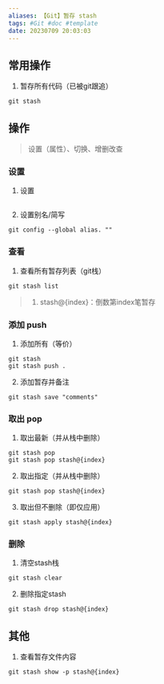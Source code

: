 ```yaml
---
aliases: 【Git】暂存 stash
tags: #Git #doc #template
date: 20230709 20:03:03
---
```


## 常用操作

1. 暂存所有代码（已被git跟追）
```shell
git stash
```

## 操作

> 设置（属性）、切换、增删改查

### 设置

1. 设置
```shell

```
2. 设置别名/简写
```shell
git config --global alias. ""
```

### 查看

1. 查看所有暂存列表（git栈）
```shell
git stash list
```

> 1. stash@{index}：倒数第index笔暂存

### 添加 push

1. 添加所有（等价）
```shell
git stash
git stash push .
```
2. 添加暂存并备注
```shell
git stash save "comments"
```

### 取出 pop

1. 取出最新（并从栈中删除）
```shell
git stash pop
git stash pop stash@{index}
```
2. 取出指定（并从栈中删除）
```shell
git stash pop stash@{index}
```
3. 取出但不删除（即仅应用）
```shell
git stash apply stash@{index}
```

### 删除

1. 清空stash栈
```shell
git stash clear
```
2. 删除指定stash
```shell
git stash drop stash@{index}
```

## 其他

1. 查看暂存文件内容
```shell
git stash show -p stash@{index}
```

